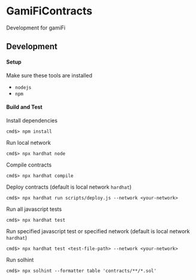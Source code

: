 # GamiFiContracts

Development for gamiFi

## Development

#### Setup

Make sure these tools are installed

- `nodejs`
- `npm`

#### Build and Test
Install dependencies
```console
cmd$> npm install
```

Run local network
```console
cmd$> npx hardhat node
```

Compile contracts
```console
cmd$> npx hardhat compile
```

Deploy contracts (default is local network `hardhat`)
```console
cmd$> npx hardhat run scripts/deploy.js --network <your-network>
```

Run all javascript tests
```console
cmd$> npx hardhat test
```

Run specified javascript test or specified network (default is local network `hardhat`)
```console
cmd$> npx hardhat test <test-file-path> --network <your-network>
```

Run solhint
```console
cmd$> npx solhint --formatter table 'contracts/**/*.sol'
```
